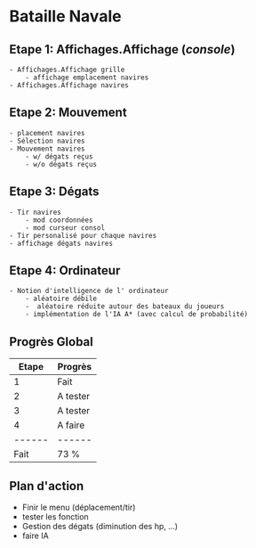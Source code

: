 # Bataille Navale

## Etape 1: Affichages.Affichage (*console*)
    - Affichages.Affichage grille 
        - affichage emplacement navires
    - Affichages.Affichage navires

## Etape 2: Mouvement
    - placement navires
    - Sélection navires
    - Mouvement navires
        - w/ dégats reçus
        - w/o dégats reçus

## Etape 3: Dégats
    - Tir navires
        - mod coordonnées
        - mod curseur consol
    - Tir personalisé pour chaque navires
    - affichage dégats navires

## Etape 4: Ordinateur
    - Notion d'intelligence de l' ordinateur
        - aléatoire débile
        -  aléatoire réduite autour des bateaux du joueurs
        - implémentation de l'IA A* (avec calcul de probabilité)

## Progrès Global

| Etape  | Progrès  |
|--------|----------|
| 1      | Fait     |
| 2      | A tester |
| 3      | A tester |
| 4      | A faire  |
| ------ | ------   |
| Fait   | 73 %     |


## Plan d'action

- Finir le menu (déplacement/tir)
- tester les fonction
- Gestion des dégats (diminution des hp, ...)
- faire IA